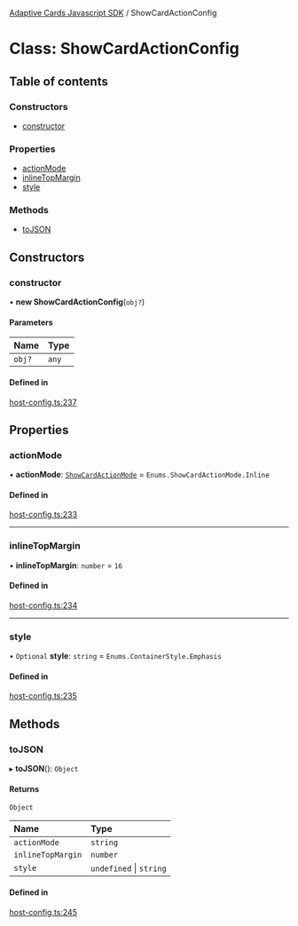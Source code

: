 [Adaptive Cards Javascript SDK](../README.md) / ShowCardActionConfig

# Class: ShowCardActionConfig

## Table of contents

### Constructors

- [constructor](ShowCardActionConfig.md#constructor)

### Properties

- [actionMode](ShowCardActionConfig.md#actionmode)
- [inlineTopMargin](ShowCardActionConfig.md#inlinetopmargin)
- [style](ShowCardActionConfig.md#style)

### Methods

- [toJSON](ShowCardActionConfig.md#tojson)

## Constructors

### constructor

• **new ShowCardActionConfig**(`obj?`)

#### Parameters

| Name | Type |
| :------ | :------ |
| `obj?` | `any` |

#### Defined in

[host-config.ts:237](https://github.com/asseco-see/AdaptiveCards/blob/d5d2c7b75/source/nodejs/adaptivecards/src/host-config.ts#L237)

## Properties

### actionMode

• **actionMode**: [`ShowCardActionMode`](../enums/ShowCardActionMode.md) = `Enums.ShowCardActionMode.Inline`

#### Defined in

[host-config.ts:233](https://github.com/asseco-see/AdaptiveCards/blob/d5d2c7b75/source/nodejs/adaptivecards/src/host-config.ts#L233)

___

### inlineTopMargin

• **inlineTopMargin**: `number` = `16`

#### Defined in

[host-config.ts:234](https://github.com/asseco-see/AdaptiveCards/blob/d5d2c7b75/source/nodejs/adaptivecards/src/host-config.ts#L234)

___

### style

• `Optional` **style**: `string` = `Enums.ContainerStyle.Emphasis`

#### Defined in

[host-config.ts:235](https://github.com/asseco-see/AdaptiveCards/blob/d5d2c7b75/source/nodejs/adaptivecards/src/host-config.ts#L235)

## Methods

### toJSON

▸ **toJSON**(): `Object`

#### Returns

`Object`

| Name | Type |
| :------ | :------ |
| `actionMode` | `string` |
| `inlineTopMargin` | `number` |
| `style` | `undefined` \| `string` |

#### Defined in

[host-config.ts:245](https://github.com/asseco-see/AdaptiveCards/blob/d5d2c7b75/source/nodejs/adaptivecards/src/host-config.ts#L245)
